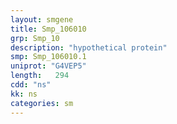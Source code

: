 ```yaml
---
layout: smgene
title: Smp_106010
grp: Smp_10
description: "hypothetical protein"
smp: Smp_106010.1
uniprot: "G4VEP5"
length:   294
cdd: "ns"
kk: ns
categories: sm
---
```

